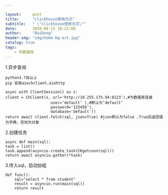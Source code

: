 ```yaml
---

layout:     post
title:      "clickhouse使用方式"
subtitle:   " \"clickhouse使用方式\""
date:       2020-08-15 18:23:00
author:     "BaiDong"
header-img: "img/home-bg-art.jpg"
catalog: true
tags:
    - 列数据库
---
```


1.异步查询

    python3.7及以上
    pip 安装aiochclient,aiohttp

    async with ClientSession() as s:
    client = ChClient(s, url='http://10.255.175.94:8123'),#为数据库连接
                        user=‘default’ ),#默认为‘default’
                        password='123456'),
                        database='default'))
    return await client.fetch(sql, json=True) #json默认为false ,True后返回值为字典，否则为对象

2.创建任务

    async def main(sql):
    task = list()
    task.append(asyncio.create_task(CKgetconn(sql)))
    return await asyncio.gather(*task)
    
3.传入sql，启动协程

    def func():
        sql="select * from student"
        result = asyncio.run(main(sql))
        return result
